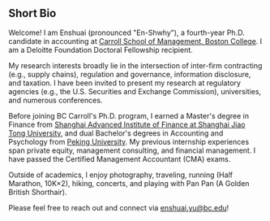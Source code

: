 <h2 id="bio" style="margin-top: 10px;">Short Bio</h2>

Welcome! I am Enshuai (pronounced "En-Shwhy"), a fourth-year Ph.D. candidate in accounting at <a href="https://www.bc.edu/csom">Carroll School of Management, Boston College</a>. I am a Deloitte Foundation Doctoral Fellowship recipient.

My research interests broadly lie in the intersection of inter-firm contracting (e.g., supply chains), regulation and governance, information disclosure, and taxation. I have been invited to present my research at regulatory agencies (e.g., the U.S. Securities and Exchange Commission), universities, and numerous conferences.

Before joining BC Carroll's Ph.D. program, I earned a Master's degree in Finance from <a href="https://en.saif.sjtu.edu.cn/">Shanghai Advanced Institute of Finance at Shanghai Jiao Tong University</a>, and dual Bachelor's degrees in Accounting and Psychology from <a href="https://english.pku.edu.cn/">Peking University</a>. My previous internship experiences span private equity, management consulting, and financial management. I have passed the Certified Management Accountant (CMA) exams.

Outside of academics, I enjoy photography, traveling, running (Half Marathon, 10K×2), hiking, concerts, and playing with Pan Pan (A Golden British Shorthair).

Please feel free to reach out and connect via <a href="enshuai.yu@bc.edu">enshuai.yu@bc.edu</a>!

